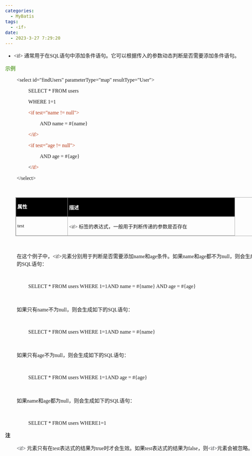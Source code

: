 ```yaml
---
categories:
  - MyBatis
tags:
  - ‹if›
date:
  - 2023-3-27 7:29:20
---
```


<body lang=zh-CN style='font-family:"Microsoft YaHei UI";font-size:12.0pt'>
<!--StartFragment-->

<div style='direction:ltr;border-width:100%'>

<div style='direction:ltr;margin-top:0in;margin-left:0in;width:8.5277in'>

<div style='direction:ltr;margin-top:0in;margin-left:0in;width:8.5277in'>

<ul type=disc style='direction:ltr;unicode-bidi:embed;margin-top:0in;
 margin-bottom:0in'>
 <li style='margin-top:0;margin-bottom:0;vertical-align:middle'><span
     style='font-family:"Comic Sans MS";font-size:12.0pt' lang=zh-CN>&lt;if&gt;</span><span
     style='font-family:"Comic Sans MS";font-size:12.0pt' lang=en-US> </span><span
     style='font-family:"Microsoft YaHei UI";font-size:12.0pt' lang=zh-CN>通常用于在</span><span
     style='font-family:"Comic Sans MS";font-size:12.0pt' lang=zh-CN>SQL</span><span
     style='font-family:"Microsoft YaHei UI";font-size:12.0pt' lang=zh-CN>语句中添加条件语句。它可以根据传入的参数动态判断是否需要添加条件语句。</span></li>
</ul>

<p style='font-family:"Microsoft YaHei UI";font-size:12.0pt;
color:#6DA845'><span style='font-weight:bold'>示例</span></p>

<p style='margin-left:.375in;font-family:"Comic Sans MS";font-size:
12.0pt'>&lt;select id=&quot;findUsers&quot; parameterType=&quot;map&quot;
resultType=&quot;User&quot;&gt;</p>

<p style='margin-left:.75in;font-family:"Comic Sans MS";font-size:
12.0pt'>SELECT * FROM users</p>

<p style='margin-left:.75in;font-family:"Comic Sans MS";font-size:
12.0pt'>WHERE 1=1</p>

<p style='margin-left:.75in;font-family:"Comic Sans MS";font-size:
12.0pt;color:#B43512' lang=en-US>&lt;if test=&quot;name != null&quot;&gt;</p>

<p style='margin-left:1.125in;font-family:"Comic Sans MS";
font-size:12.0pt'>AND name = #{name}</p>

<p style='margin-left:.75in;font-family:"Comic Sans MS";font-size:
12.0pt;color:#B43512' lang=en-US>&lt;/if&gt;</p>

<p style='margin-left:.75in;font-family:"Comic Sans MS";font-size:
12.0pt;color:#B43512' lang=en-US>&lt;if test=&quot;age != null&quot;&gt;</p>

<p style='margin-left:1.125in;font-family:"Comic Sans MS";
font-size:12.0pt'>AND age = #{age}</p>

<p style='margin-left:.75in;font-family:"Comic Sans MS";font-size:
12.0pt'><span lang=zh-CN>&lt;</span><span style='color:#B43512' lang=en-US>/if&gt;</span></p>

<p style='margin-left:.375in;font-family:"Comic Sans MS";font-size:
12.0pt'>&lt;/select&gt;</p>

<p style='margin-left:.375in;font-family:"Comic Sans MS";font-size:
12.0pt;color:#ED7D31' lang=en-US>&nbsp;</p>

<div style='direction:ltr'>

<table border=1 cellpadding=0 cellspacing=0 valign=top style='direction:ltr;
 border-collapse:collapse;border-style:solid;border-color:#A3A3A3;border-width:
 1pt;margin-left:.3333in' title="" summary="">
 <tr>
  <td style='border-style:solid;border-color:#A3A3A3;border-width:1pt;
  background-color:black;vertical-align:top;width:1.5798in;padding:2.0pt 3.0pt 2.0pt 3.0pt'>
  <p style='line-height:15pt;font-family:"Microsoft YaHei UI";
  font-size:11.5pt;color:white'><span style='font-weight:bold'>属性</span></p>
  </td>
  <td style='border-style:solid;border-color:#A3A3A3;border-width:1pt;
  background-color:black;vertical-align:top;width:5.3305in;padding:2.0pt 3.0pt 2.0pt 3.0pt'>
  <p style='font-family:"Microsoft YaHei UI";font-size:11.5pt;
  color:white'><span style='font-weight:bold'>描述</span></p>
  </td>
 </tr>
 <tr>
  <td style='border-style:solid;border-color:#A3A3A3;border-width:1pt;
  vertical-align:top;width:1.5798in;padding:2.0pt 3.0pt 2.0pt 3.0pt'>
  <p style='line-height:15pt;font-family:"Comic Sans MS";font-size:
  11.5pt' lang=en-US>test</p>
  </td>
  <td style='border-style:solid;border-color:#A3A3A3;border-width:1pt;
  vertical-align:top;width:5.3305in;padding:2.0pt 3.0pt 2.0pt 3.0pt'>
  <p style='font-size:11.5pt'><span style='font-family:"Comic Sans MS"'
  lang=en-US>&lt;if&gt; </span><span style='font-family:"Microsoft YaHei UI"'
  lang=zh-CN>标签的表达式，一般用于判断传递的参数是否存在</span></p>
  </td>
 </tr>
</table>

</div>

<p style='margin-left:.375in;font-family:"Comic Sans MS";font-size:
12.0pt;color:#ED7D31'>&nbsp;</p>

<p style='margin-left:.375in;font-size:12.0pt'><span
style='font-family:"Microsoft YaHei UI"'>在这个例子中，</span><span style='font-family:
"Comic Sans MS"'>&lt;if&gt;</span><span style='font-family:"Microsoft YaHei UI"'>元素分别用于判断是否需要添加</span><span
style='font-family:"Comic Sans MS"'>name</span><span style='font-family:"Microsoft YaHei UI"'>和</span><span
style='font-family:"Comic Sans MS"'>age</span><span style='font-family:"Microsoft YaHei UI"'>条件。如果</span><span
style='font-family:"Comic Sans MS"'>name</span><span style='font-family:"Microsoft YaHei UI"'>和</span><span
style='font-family:"Comic Sans MS"'>age</span><span style='font-family:"Microsoft YaHei UI"'>都不为</span><span
style='font-family:"Comic Sans MS"'>null</span><span style='font-family:"Microsoft YaHei UI"'>，则会生成如下的</span><span
style='font-family:"Comic Sans MS"'>SQL</span><span style='font-family:"Microsoft YaHei UI"'>语句：</span></p>

<p style='margin-left:.375in;font-family:"Comic Sans MS";font-size:
12.0pt'><span style='mso-spacerun:yes'> </span></p>

<p style='margin-left:.75in;font-family:"Comic Sans MS";font-size:
12.0pt'>SELECT * FROM users WHERE 1=1AND name = #{name} AND age = #{age}</p>

<p style='margin-left:.375in;font-family:"Comic Sans MS";font-size:
12.0pt'><span style='mso-spacerun:yes'> </span></p>

<p style='margin-left:.375in;font-size:12.0pt'><span
style='font-family:"Microsoft YaHei UI"'>如果只有</span><span style='font-family:
"Comic Sans MS"'>name</span><span style='font-family:"Microsoft YaHei UI"'>不为</span><span
style='font-family:"Comic Sans MS"'>null</span><span style='font-family:"Microsoft YaHei UI"'>，则会生成如下的</span><span
style='font-family:"Comic Sans MS"'>SQL</span><span style='font-family:"Microsoft YaHei UI"'>语句：</span></p>

<p style='margin-left:.375in;font-family:"Comic Sans MS";font-size:
12.0pt'>&nbsp;</p>

<p style='margin-left:.75in;font-family:"Comic Sans MS";font-size:
12.0pt'>SELECT * FROM users WHERE 1=1AND name = #{name}</p>

<p style='margin-left:.375in;font-family:"Comic Sans MS";font-size:
12.0pt'><span style='mso-spacerun:yes'> </span></p>

<p style='margin-left:.375in;font-size:12.0pt'><span
style='font-family:"Microsoft YaHei UI"'>如果只有</span><span style='font-family:
"Comic Sans MS"'>age</span><span style='font-family:"Microsoft YaHei UI"'>不为</span><span
style='font-family:"Comic Sans MS"'>null</span><span style='font-family:"Microsoft YaHei UI"'>，则会生成如下的</span><span
style='font-family:"Comic Sans MS"'>SQL</span><span style='font-family:"Microsoft YaHei UI"'>语句：</span></p>

<p style='margin-left:.375in;font-family:"Comic Sans MS";font-size:
12.0pt'><span style='mso-spacerun:yes'> </span></p>

<p style='margin-left:.75in;font-family:"Comic Sans MS";font-size:
12.0pt'>SELECT * FROM users WHERE 1=1AND age = #{age}</p>

<p style='margin-left:.375in;font-family:"Comic Sans MS";font-size:
12.0pt'><span style='mso-spacerun:yes'> </span></p>

<p style='margin-left:.375in;font-size:12.0pt'><span
style='font-family:"Microsoft YaHei UI"'>如果</span><span style='font-family:
"Comic Sans MS"'>name</span><span style='font-family:"Microsoft YaHei UI"'>和</span><span
style='font-family:"Comic Sans MS"'>age</span><span style='font-family:"Microsoft YaHei UI"'>都为</span><span
style='font-family:"Comic Sans MS"'>null</span><span style='font-family:"Microsoft YaHei UI"'>，则会生成如下的</span><span
style='font-family:"Comic Sans MS"'>SQL</span><span style='font-family:"Microsoft YaHei UI"'>语句：</span></p>

<p style='margin-left:.375in;font-family:"Comic Sans MS";font-size:
12.0pt'>&nbsp;</p>

<p style='margin-left:.75in;font-family:"Comic Sans MS";font-size:
12.0pt'><span lang=zh-CN>SELECT</span><span lang=en-US> </span><span
lang=zh-CN>*</span><span lang=en-US> </span><span lang=zh-CN>FROM</span><span
lang=en-US> </span><span lang=zh-CN>users WHERE1=1</span></p>

<p style='font-family:"Microsoft YaHei UI";font-size:12.0pt'><span
style='font-weight:bold'>注</span></p>

<p style='margin-left:.375in;font-size:12.0pt'><span
style='font-family:"Comic Sans MS";color:#24292F' lang=zh-CN>&lt;if&gt;</span><span
style='font-family:"Comic Sans MS";color:#24292F' lang=en-US> </span><span
style='font-family:"Microsoft YaHei UI"' lang=zh-CN>元素只有在</span><span
style='font-family:"Comic Sans MS"' lang=zh-CN>test</span><span
style='font-family:"Microsoft YaHei UI"' lang=zh-CN>表达式的结果为</span><span
style='font-family:"Comic Sans MS"' lang=zh-CN>true</span><span
style='font-family:"Microsoft YaHei UI"' lang=zh-CN>时才会生效。如果</span><span
style='font-family:"Comic Sans MS"' lang=zh-CN>test</span><span
style='font-family:"Microsoft YaHei UI"' lang=zh-CN>表达式的结果为</span><span
style='font-family:"Comic Sans MS"' lang=zh-CN>false</span><span
style='font-family:"Microsoft YaHei UI"' lang=zh-CN>，则</span><span
style='font-family:"Comic Sans MS";color:#24292F' lang=zh-CN>&lt;if&gt;</span><span
style='font-family:"Microsoft YaHei UI"' lang=zh-CN>元素会被忽略。</span></p>

</div>

</div>

</div>

<!--EndFragment-->
</body>
